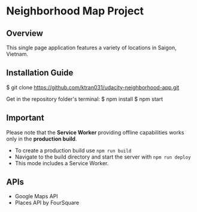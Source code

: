 # Neighborhood Map Project

## Overview
This single page application features a variety of locations in Saigon, Vietnam. 

## Installation Guide
$ git clone https://github.com/ktran031/udacity-neighborhood-app.git

Get in the repository folder's terminal: 
$ npm install
$ npm start

## Important

Please note that the **Service Worker** providing offline capabilities works only in the **production build**. 
- To create a production build use `npm run build`
- Navigate to the build directory and start the server with `npm run deploy`
- This mode includes a Service Worker.

## APIs 
* Google Maps API 
* Places API by FourSquare

